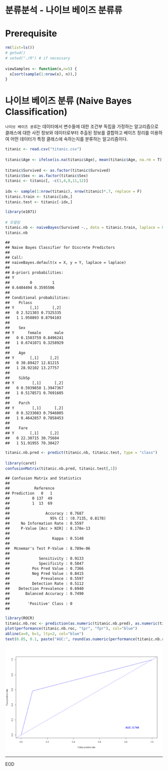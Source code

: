 분류분석 - 나이브 베이즈 분류류
================

# Prerequisite

``` r
rm(list=ls())
# getwd()
# setwd("./R") # if necessary

viewSamples <- function(x,n=5) {
  x[sort(sample(1:nrow(x), n)),]
}
```

# 나이브 베이즈 분류 (Naive Bayes Classification)

`나이브 베이즈 분류`는 데이터에서 변수들에 대한 조건부 독립을 가정하는 알고리즘으로 클래스에 대한 사전 정보와 데이터로부터
추출된 정보를 결합하고 베이즈 정리를 이용하여 어떤 데이터가 특정 클래스에 속하는지를 분류하는 알고리즘이다.

``` r
titanic <- read.csv("titanic.csv")

titanic$Age <- ifelse(is.na(titanic$Age), mean(titanic$Age, na.rm = T), titanic$Age)

titanic$Survived <- as.factor(titanic$Survived)
titanic$Sex <- as.factor(titanic$Sex)
titanic <- titanic[, -c(1,4,9,11,12)]

idx <- sample(1:nrow(titanic), nrow(titanic)*.7, replace = F)
titanic.train <- titanic[idx,]
titanic.test <- titanic[-idx,]
```

``` r
library(e1071)

# 모델링
titanic.nb <- naiveBayes(Survived ~., data = titanic.train, laplace = 0)
titanic.nb
```

    ## 
    ## Naive Bayes Classifier for Discrete Predictors
    ## 
    ## Call:
    ## naiveBayes.default(x = X, y = Y, laplace = laplace)
    ## 
    ## A-priori probabilities:
    ## Y
    ##         0         1 
    ## 0.6404494 0.3595506 
    ## 
    ## Conditional probabilities:
    ##    Pclass
    ## Y       [,1]      [,2]
    ##   0 2.521303 0.7325335
    ##   1 1.950893 0.8794103
    ## 
    ##    Sex
    ## Y      female      male
    ##   0 0.1503759 0.8496241
    ##   1 0.6741071 0.3258929
    ## 
    ##    Age
    ## Y       [,1]     [,2]
    ##   0 30.89427 12.81215
    ##   1 28.92102 13.27757
    ## 
    ##    SibSp
    ## Y        [,1]      [,2]
    ##   0 0.5939850 1.3947367
    ##   1 0.5178571 0.7691605
    ## 
    ##    Parch
    ## Y        [,1]      [,2]
    ##   0 0.3233083 0.7946005
    ##   1 0.4642857 0.7858453
    ## 
    ##    Fare
    ## Y       [,1]     [,2]
    ##   0 22.30715 30.75604
    ##   1 51.91955 70.30427

``` r
titanic.nb.pred <- predict(titanic.nb, titanic.test, type = "class")

library(caret)
confusionMatrix(titanic.nb.pred, titanic.test[,1])
```

    ## Confusion Matrix and Statistics
    ## 
    ##           Reference
    ## Prediction   0   1
    ##          0 137  49
    ##          1  13  69
    ##                                           
    ##                Accuracy : 0.7687          
    ##                  95% CI : (0.7135, 0.8178)
    ##     No Information Rate : 0.5597          
    ##     P-Value [Acc > NIR] : 8.178e-13       
    ##                                           
    ##                   Kappa : 0.5148          
    ##                                           
    ##  Mcnemar's Test P-Value : 8.789e-06       
    ##                                           
    ##             Sensitivity : 0.9133          
    ##             Specificity : 0.5847          
    ##          Pos Pred Value : 0.7366          
    ##          Neg Pred Value : 0.8415          
    ##              Prevalence : 0.5597          
    ##          Detection Rate : 0.5112          
    ##    Detection Prevalence : 0.6940          
    ##       Balanced Accuracy : 0.7490          
    ##                                           
    ##        'Positive' Class : 0               
    ## 

``` r
library(ROCR)
titanic.nb.roc <- prediction(as.numeric(titanic.nb.pred), as.numeric(titanic.test[,1]))
plot(performance(titanic.nb.roc, "tpr", "fpr"), col="blue")
abline(a=0, b=1, lty=2, col="blue")
text(0.85, 0.1, paste("AUC:", round(as.numeric(performance(titanic.nb.roc, "auc")@y.values),3)), col="blue", cex = 1.2)
```

![](분류분석-나이브베이즈분류_files/figure-gfm/unnamed-chunk-5-1.png)<!-- -->

-----

EOD
